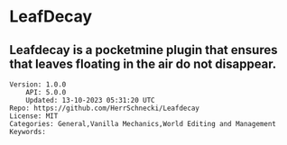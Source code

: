 # LeafDecay
## Leafdecay is a pocketmine plugin that ensures that leaves floating in the air do not disappear.
```properties
Version: 1.0.0
    API: 5.0.0
    Updated: 13-10-2023 05:31:20 UTC
Repo: https://github.com/HerrSchnecki/Leafdecay
License: MIT
Categories: General,Vanilla Mechanics,World Editing and Management
Keywords: 
```